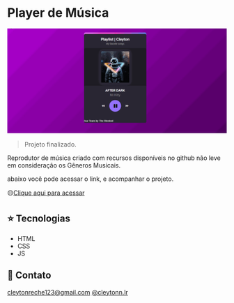 # Player de Música

![preview](./.github/preview.gif)

>Projeto finalizado.

Reprodutor de música criado com recursos disponíveis no github
não leve em consideração os Gêneros Musicais.

abaixo você pode acessar o link, e acompanhar o projeto.

🟡[Clique aqui para acessar](https://cleytonl.github.io/NLW/)


## ⭐ Tecnologias

- HTML
- CSS
- JS

## 💛 Contato 

cleytonreche123@gmail.com
[@cleytonn.lr](https://www.instagram.com/cleytonn.lr/)